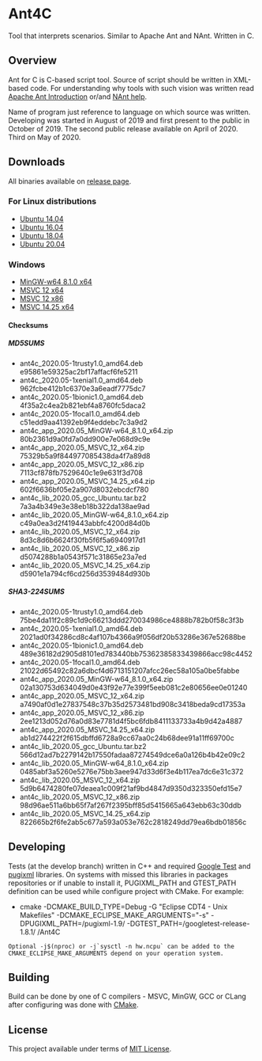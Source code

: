 # Ant4C
Tool that interprets scenarios. Similar to Apache Ant and NAnt. Written in C.

## Overview
Ant for C is C-based script tool. Source of script should be written in XML-based code.
For understanding why tools with such vision was written read [Apache Ant Introduction](http://jakarta.apache.org/ant/manual/) or/and [NAnt help](http://nant.sourceforge.net/).

Name of program just reference to language on which source was written.
Developing was started in August of 2019 and first present to the public in October of 2019.
The second public release available on April of 2020.
Third on May of 2020.

## Downloads
All binaries available on [release page](https://github.com/TheVice/Ant4C/releases/).

### For Linux distributions
 * [Ubuntu 14.04](https://github.com/TheVice/Ant4C/releases/download/v2020.05/ant4c_2020.05-1trusty1.0_amd64.deb)
 * [Ubuntu 16.04](https://github.com/TheVice/Ant4C/releases/download/v2020.05/ant4c_2020.05-1xenial1.0_amd64.deb)
 * [Ubuntu 18.04](https://github.com/TheVice/Ant4C/releases/download/v2020.05/ant4c_2020.05-1bionic1.0_amd64.deb)
 * [Ubuntu 20.04](https://github.com/TheVice/Ant4C/releases/download/v2020.05/ant4c_2020.05-1focal1.0_amd64.deb)

### Windows
* [MinGW-w64 8.1.0 x64](https://github.com/TheVice/Ant4C/releases/download/v2020.05/ant4c_app_2020.05_MinGW-w64_8.1.0_x64.zip)
* [MSVC 12 x64](https://github.com/TheVice/Ant4C/releases/download/v2020.05/ant4c_app_2020.05_MSVC_12_x64.zip)
* [MSVC 12 x86](https://github.com/TheVice/Ant4C/releases/download/v2020.05/ant4c_app_2020.05_MSVC_12_x86.zip)
* [MSVC 14.25 x64](https://github.com/TheVice/Ant4C/releases/download/v2020.05/ant4c_app_2020.05_MSVC_14.25_x64.zip)

#### Checksums

##### MD5SUMS
* ant4c_2020.05-1trusty1.0_amd64.deb e95861e59325ac2bf17affacf6fe5211
* ant4c_2020.05-1xenial1.0_amd64.deb 962fcbe412b1c6370e3a6eadf7775dc7
* ant4c_2020.05-1bionic1.0_amd64.deb 4f35a2c4ea2b821ebf4a8760fc5daca2
* ant4c_2020.05-1focal1.0_amd64.deb c51edd9aa41392eb9f4eddebc7c3a9d2
* ant4c_app_2020.05_MinGW-w64_8.1.0_x64.zip 80b2361d9a0fd7a0dd900e7e068d9c9e
* ant4c_app_2020.05_MSVC_12_x64.zip 75329b5a9f844977085438da4f7a89d8
* ant4c_app_2020.05_MSVC_12_x86.zip 7113cf878fb7529640c1e9e631f3d708
* ant4c_app_2020.05_MSVC_14.25_x64.zip 602f6636bf05e2a907d8032ebcdcf780
* ant4c_lib_2020.05_gcc_Ubuntu.tar.bz2 7a3a4b349e3e38eb18b322da138ae9ad
* ant4c_lib_2020.05_MinGW-w64_8.1.0_x64.zip c49a0ea3d2f419443abbfc4200d84d0b
* ant4c_lib_2020.05_MSVC_12_x64.zip 8d3c8d6b6624f30fb5f6f5a6940917d1
* ant4c_lib_2020.05_MSVC_12_x86.zip d5074288b1a0543f571c31865e23a7ed
* ant4c_lib_2020.05_MSVC_14.25_x64.zip d5901e1a794cf6cd256d3539484d930b

##### SHA3-224SUMS
* ant4c_2020.05-1trusty1.0_amd64.deb 75be4da11f2c89c1d9c66213ddd270034986ce4888b782b0f58c3f3b
* ant4c_2020.05-1xenial1.0_amd64.deb 2021ad0f34286cd8c4af107b4366a9f056df20b53286e367e52688be
* ant4c_2020.05-1bionic1.0_amd64.deb 489e36182d2905d8101ed783440bb75362385833439866acc98c4452
* ant4c_2020.05-1focal1.0_amd64.deb 21022d65492c82a6dbcf4d6713151207afcc26ec58a105a0be5fabbe
* ant4c_app_2020.05_MinGW-w64_8.1.0_x64.zip 02a130753d634049d0e43f92e77e399f5eeb081c2e80656ee0e01240
* ant4c_app_2020.05_MSVC_12_x64.zip a7490af0d1e27837548c37b35d2573481bd908c3418beda9cd17353a
* ant4c_app_2020.05_MSVC_12_x86.zip 2ee1213d052d76a0d83e7781d4f5bc6fdb8411133733a4b9d42a4887
* ant4c_app_2020.05_MSVC_14.25_x64.zip ab1d274422f2f615dbffd6728a9cc67aa0c24b68dee91a11ff69700c
* ant4c_lib_2020.05_gcc_Ubuntu.tar.bz2 566d12ad7b2279142b17550fadaa87274549dce6a0a126b4b42e09c2
* ant4c_lib_2020.05_MinGW-w64_8.1.0_x64.zip 0485abf3a5260e5276e75bb3aee947d33d6f3e4b117ea7dc6e31c372
* ant4c_lib_2020.05_MSVC_12_x64.zip 5d9b6474280fe07deaea1c009f21af9bd4847d9350d323350efd15e7
* ant4c_lib_2020.05_MSVC_12_x86.zip 98d96ae511a6bb65f7af267f2395bff85d5415665a643ebb63c30ddb
* ant4c_lib_2020.05_MSVC_14.25_x64.zip 822665b2f6fe2ab5c677a593a053e762c2818249dd79ea6bdb01856c

## Developing
Tests (at the develop branch) written in C++ and required [Google Test](https://github.com/google/googletest) and [pugixml](https://github.com/zeux/pugixml/) libraries.
On systems with missed this libraries in packages repositories or if unable to install it, PUGIXML_PATH and GTEST_PATH definition can be used while configure project with CMake.
For example:
* cmake -DCMAKE_BUILD_TYPE=Debug -G "Eclipse CDT4 - Unix Makefiles" -DCMAKE_ECLIPSE_MAKE_ARGUMENTS="-s" -DPUGIXML_PATH=<full path>/pugixml-1.9/ -DGTEST_PATH=<full path>/googletest-release-1.8.1/ <full path>/Ant4C
```
Optional -j$(nproc) or -j`sysctl -n hw.ncpu` can be added to the CMAKE_ECLIPSE_MAKE_ARGUMENTS depend on your operation system.
```

## Building
Build can be done by one of C compilers - MSVC, MinGW, GCC or CLang after configuring was done with [CMake](http://www.cmake.org/download/).

## License
This project available under terms of [MIT License](LICENSE).
